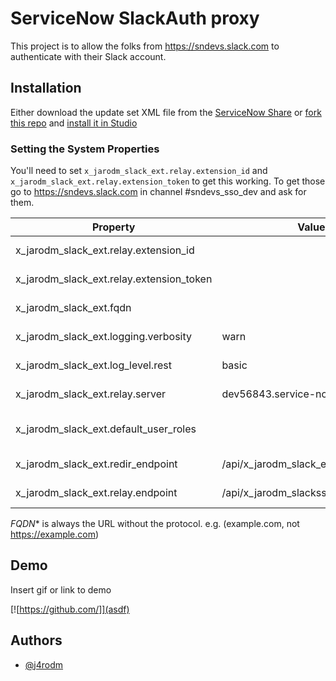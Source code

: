 
# ServiceNow SlackAuth proxy

This project is to allow the folks from 
https://sndevs.slack.com to authenticate 
with their Slack account.


## Installation 

Either download the update set XML file from the [ServiceNow Share](https://developer.servicenow.com/connect.do#!/share/contents/1627055_slack_sso_extension?v=1&t=PRODUCT_DETAILS)
or [fork this repo](https://github.com/j4rodm/sn-slackauth-ext) and [install it in Studio](https://docs.servicenow.com/bundle/quebec-application-development/page/build/applications/task/t_ImportAppFromSourceControl.html)

### Setting the System Properties

You'll need to set `x_jarodm_slack_ext.relay.extension_id` and `x_jarodm_slack_ext.relay.extension_token`
to get this working.  To get those go to https://sndevs.slack.com in channel #sndevs_sso_dev and ask for them.


| Property | Value | Notes |
| --- | --- | --- |
| x_jarodm_slack_ext.relay.extension_id    |                                      | Ask for in #slack_sso_extension         |
| x_jarodm_slack_ext.relay.extension_token |                                      | Ask for in #slack_sso_extension         |
| x_jarodm_slack_ext.fqdn                  |                                      | If using custom domain, give FQDN*.     |
| x_jarodm_slack_ext.logging.verbosity     | warn                                 | Log level for local logging	            |
| x_jarodm_slack_ext.log_level.rest	       | basic                                | Log level for outbound API calls.       |	
| x_jarodm_slack_ext.relay.server          | dev56843.service-now.com             | FQDN* of Relay Instance.                |
| x_jarodm_slack_ext.default_user_roles    |                                      | Sysid(s) of roles assigned to new users |	
| x_jarodm_slack_ext.redir_endpoint        | /api/x_jarodm_slack_ext/auth/process | API Endpoint to process auth            |	
| x_jarodm_slack_ext.relay.endpoint        | /api/x_jarodm_slacksso/relay         | API Endpoint of Relay Instance          |

*FQDN** is always the URL without the protocol.  e.g. (example.com, not https://example.com)
## Demo

Insert gif or link to demo

[![https://github.com/]](asdf)
  
## Authors

- [@j4rodm](https://www.github.com/j4rodm)
